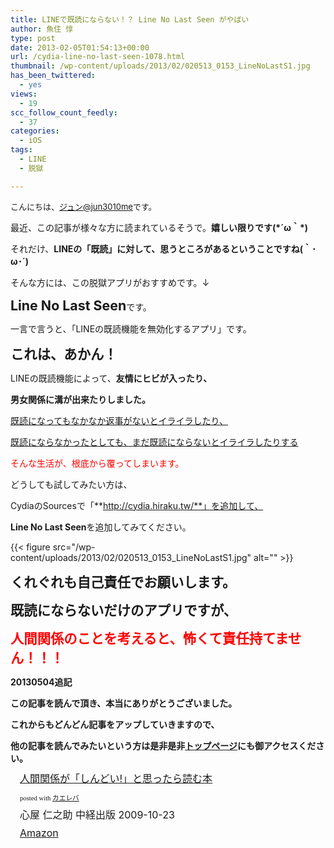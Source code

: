 ```yaml
---
title: LINEで既読にならない！？ Line No Last Seen がやばい
author: 魚住 惇
type: post
date: 2013-02-05T01:54:13+00:00
url: /cydia-line-no-last-seen-1078.html
thumbnail: /wp-content/uploads/2013/02/020513_0153_LineNoLastS1.jpg
has_been_twittered:
  - yes
views:
  - 19
scc_follow_count_feedly:
  - 37
categories:
  - iOS
tags:
  - LINE
  - 脱獄

---
```

<span style="font-size: 13px;">こんにちは、<a href="https://twitter.com/jun3010me">ジュン@jun3010me</a>です。</span>

最近、この記事が様々な方に読まれているそうで。**嬉しい限りです(\*´ω｀\*)**</p> 

それだけ、**LINEの「既読」に対して、思うところがあるということですね(｀･ω･´)**

そんな方には、この脱獄アプリがおすすめです。↓

<!--more-->

<span style="font-size: 16pt;"><b>Line No Last Seen</b></span>です。</p> 

一言で言うと、「LINEの既読機能を無効化するアプリ」です。</p> 

<span style="font-size: 16pt;"><b>これは、あかん！</b></span>

LINEの既読機能によって、**友情にヒビが入ったり、**

**男女関係に溝が出来たりしました。**</p> 

<span style="text-decoration: underline;">既読になってもなかなか返事がないとイライラしたり、</span>

<span style="text-decoration: underline;">既読にならなかったとしても、まだ既読にならないとイライラしたりする</span></p> 

<span style="color: red;">そんな生活が、根底から覆ってしまいます。</span></p> 

どうしても試してみたい方は、

CydiaのSourcesで「**http://cydia.hiraku.tw/**」を追加して、

**Line No Last Seen**を追加してみてください。</p> 

{{< figure src="/wp-content/uploads/2013/02/020513_0153_LineNoLastS1.jpg" alt="" >}} 

<span style="font-size: 16pt;"><b>くれぐれも自己責任でお願いします。</b></span>

<span style="font-size: 16pt;"><b>既読にならないだけのアプリですが、</b></span>

<span style="color: red; font-size: 16pt;"><b>人間関係のことを考えると、怖くて責任持てません！！！</b></span></p> 

**20130504追記**

**この記事を読んで頂き、本当にありがとうございました。**

**これからもどんどん記事をアップしていきますので、**

**他の記事を読んでみたいという方は是非是非<a rel="nofollow" href="http://jun3010.me/">トップページ</a>にも御アクセスください。**</p> 

<div class="kaerebalink-box" style="text-align: left; padding-bottom: 20px; font-size: medium; /zoom: 1; overflow: hidden;">
  <div class="kaerebalink-image" style="float: left; margin: 0 15px 10px 0;">
    <a href="http://www.amazon.co.jp/exec/obidos/ASIN/480613516X/jn050191-22/ref=nosim/" rel="nofollow" target="_blank"><img decoding="async" style="border: none;" src="http://ecx.images-amazon.com/images/I/41ptWAs3b2L._SL160_.jpg" alt="" /></a>
  </div>
  <div class="kaerebalink-info" style="line-height: 120%; /zoom: 1; overflow: hidden;">
    <div class="kaerebalink-name" style="margin-bottom: 10px; line-height: 120%;">
      <a href="http://www.amazon.co.jp/exec/obidos/ASIN/480613516X/jn050191-22/ref=nosim/" rel="nofollow" target="_blank">人間関係が「しんどい!」と思ったら読む本</a></p>
      <div class="kaerebalink-powered-date" style="font-size: 8pt; margin-top: 5px; font-family: verdana; line-height: 120%;">
        posted with <a href="http://kaereba.com" target="_blank">カエレバ</a>
      </div>
    </div>
    <div class="kaerebalink-detail" style="margin-bottom: 5px;">
      心屋 仁之助 中経出版 2009-10-23
    </div>
    <div class="kaerebalink-link1" style="margin-top: 10px;">
      <div class="shoplinkamazon" style="display: inline; margin-right: 5px;">
        <a title="アマゾン" href="http://www.amazon.co.jp/gp/search?keywords=%90l%8A%D4%8A%D6%8CW&__mk_ja_JP=%83J%83%5E%83J%83i&tag=jn050191-22" rel="nofollow" target="_blank">Amazon</a>
      </div>
    </div>
  </div>
  <div class="booklink-footer" style="clear: left;">
  </div>
</div>